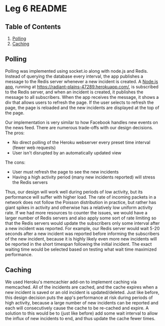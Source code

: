 # Leg 6 README
## Table of Contents
1. [Polling](#polling)
2. [Caching](#caching)

## Polling
Polling was implemented using socket.io along with node.js and Redis.
Instead of querying the database every interval, the app publishes a message to the Redis server whenever a new incident is created. A [Node.js app](https://github.com/mayasaxena/comp120-node-realtime.git), running at https://radiant-plains-47289.herokuapp.com/, is subscribed to the Redis server, and when an incident is created, it publishes the message to all subscribers.
When the app receives the message, it shows a div that allows users to refresh the page.
If the user selects to refresh the page, the page is reloaded and the new incidents are displayed at the top of the page.

Our implementation is very similar to how Facebook handles new events on the news feed.
There are numerous trade-offs with our design decisions.
The pros:
* No direct polling of the Heroku webserver every preset time interval (fewer web requests)
* User isn't disrupted by an automatically updated view

The cons:
* User must refresh the page to see the new incidents
* Having a high activity period (many new incidents reported) will stress the Redis servers

Thus, our design will work well during periods of low activity, but its performance will suffer with higher load.
The rate of incoming packets in a network does not follow the Poisson distribution in practice, but rather has giant spikes in activity and otherwise has a relatively low uniform activity rate.
If we had more resources to counter the issues, we would have a larger number of Redis servers and also apply some sort of rate limiting so that the Redis servers would update the subscribers only some interval after a new incident was reported.
For example, our Redis server would wait 5-20 seconds after a new incident was reported before informing the subscribers of the new incident, because it is highly likely even more new incidents will be reported in the short timespan following the initial incident.
The exact waiting time would be selected based on testing what wait time maximized performance.

## Caching

We used Heroku's memcachier add-on to implement caching via memcached.
All of the incidents are cached, and the cache expires when a new incident is saved or an old incident is updated/deleted.
Just like before, this design decision puts the app's performance at risk during periods of high activity, because a large number of new incidents can be reported and each will consecutively cause the cache to be re-cached and expire. 
A solution to this would be to (just like before) add some wait interval to allow the influx of new incidents to end, and thus update the cache fewer times.


